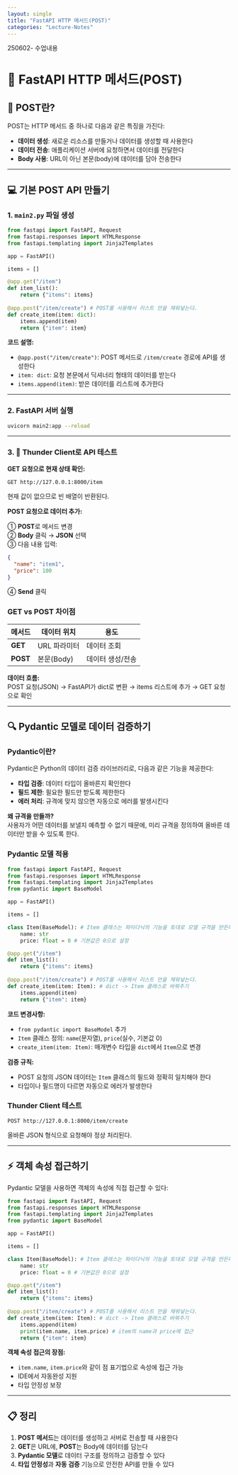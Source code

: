```yaml
---
layout: single
title: "FastAPI HTTP 메서드(POST)"
categories: "Lecture-Notes"
---
```


250602- 수업내용
# 🚀 FastAPI HTTP 메서드(POST)

## 📝 POST란?

POST는 HTTP 메서드 중 하나로 다음과 같은 특징을 가진다:

- **데이터 생성**: 새로운 리소스를 만들거나 데이터를 생성할 때 사용한다
- **데이터 전송**: 애플리케이션 서버에 요청하면서 데이터를 전달한다
- **Body 사용**: URL이 아닌 본문(body)에 데이터를 담아 전송한다

---

## 💻 기본 POST API 만들기

### 1. `main2.py` 파일 생성

```python
from fastapi import FastAPI, Request
from fastapi.responses import HTMLResponse
from fastapi.templating import Jinja2Templates

app = FastAPI()

items = [] 

@app.get("/item")
def item_list():
    return {"items": items}
    
@app.post("/item/create") # POST를 사용해서 리스트 안을 채워넣는다.
def create_item(item: dict):
    items.append(item)
    return {"item": item}
```

**코드 설명:**
- `@app.post("/item/create")`: POST 메서드로 `/item/create` 경로에 API를 생성한다
- `item: dict`: 요청 본문에서 딕셔너리 형태의 데이터를 받는다
- `items.append(item)`: 받은 데이터를 리스트에 추가한다

---

### 2. FastAPI 서버 실행

```bash
uvicorn main2:app --reload
```

---

### 3. 🧪 Thunder Client로 API 테스트

**GET 요청으로 현재 상태 확인:**
```
GET http://127.0.0.1:8000/item
```
현재 값이 없으므로 빈 배열이 반환된다.

**POST 요청으로 데이터 추가:**

①  **POST**로 메서드 변경  
②  **Body** 클릭 → **JSON** 선택    
③  다음 내용 입력:
   ```json
   {
     "name": "item1",
     "price": 100
   }
   ```
④  **Send** 클릭

### GET vs POST 차이점

| 메서드 | 데이터 위치 | 용도 |
|--------|-------------|------|
| **GET** | URL 파라미터 | 데이터 조회 |
| **POST** | 본문(Body) | 데이터 생성/전송 |

**데이터 흐름:**  
POST 요청(JSON) → FastAPI가 dict로 변환 → items 리스트에 추가 → GET 요청으로 확인

---

## 🔍 Pydantic 모델로 데이터 검증하기

### Pydantic이란?

Pydantic은 Python의 데이터 검증 라이브러리로, 다음과 같은 기능을 제공한다:

- **타입 검증**: 데이터 타입이 올바른지 확인한다
- **필드 제한**: 필요한 필드만 받도록 제한한다  
- **에러 처리**: 규격에 맞지 않으면 자동으로 에러를 발생시킨다

**왜 규격을 만들까?**  
사용자가 어떤 데이터를 보낼지 예측할 수 없기 때문에, 미리 규격을 정의하여 올바른 데이터만 받을 수 있도록 한다.

### Pydantic 모델 적용

```python
from fastapi import FastAPI, Request
from fastapi.responses import HTMLResponse
from fastapi.templating import Jinja2Templates
from pydantic import BaseModel 

app = FastAPI()

items = [] 

class Item(BaseModel): # Item 클래스는 파이다닉의 기능을 토대로 모델 규격을 만든다. 
    name: str
    price: float = 0 # 기본값은 0으로 설정

@app.get("/item")
def item_list():
    return {"items": items}
    
@app.post("/item/create") # POST를 사용해서 리스트 안을 채워넣는다.
def create_item(item: Item): # dict -> Item 클래스로 바꿔주기
    items.append(item)
    return {"item": item}
```

**코드 변경사항:**
- `from pydantic import BaseModel` 추가
- `Item` 클래스 정의: `name`(문자열), `price`(실수, 기본값 0)  
- `create_item(item: Item)`: 매개변수 타입을 `dict`에서 `Item`으로 변경

**검증 규칙:**
- POST 요청의 JSON 데이터는 `Item` 클래스의 필드와 정확히 일치해야 한다
- 타입이나 필드명이 다르면 자동으로 에러가 발생한다

### Thunder Client 테스트

```
POST http://127.0.0.1:8000/item/create
```

올바른 JSON 형식으로 요청해야 정상 처리된다.

---

## ⚡ 객체 속성 접근하기

Pydantic 모델을 사용하면 객체의 속성에 직접 접근할 수 있다:

```python
from fastapi import FastAPI, Request
from fastapi.responses import HTMLResponse
from fastapi.templating import Jinja2Templates
from pydantic import BaseModel 

app = FastAPI()

items = [] 

class Item(BaseModel): # Item 클래스는 파이다닉의 기능을 토대로 모델 규격을 만든다. 
    name: str
    price: float = 0 # 기본값은 0으로 설정

@app.get("/item")
def item_list():
    return {"items": items}
    
@app.post("/item/create") # POST를 사용해서 리스트 안을 채워넣는다.
def create_item(item: Item): # dict -> Item 클래스로 바꿔주기
    items.append(item)
    print(item.name, item.price) # item의 name과 price에 접근 
    return {"item": item}
```

**객체 속성 접근의 장점:**
- `item.name`, `item.price`와 같이 점 표기법으로 속성에 접근 가능
- IDE에서 자동완성 지원
- 타입 안정성 보장

---

## 📋 정리

1. **POST 메서드**는 데이터를 생성하고 서버로 전송할 때 사용한다
2. **GET**은 URL에, **POST**는 Body에 데이터를 담는다  
3. **Pydantic 모델**로 데이터 구조를 정의하고 검증할 수 있다
4. **타입 안정성**과 **자동 검증** 기능으로 안전한 API를 만들 수 있다
